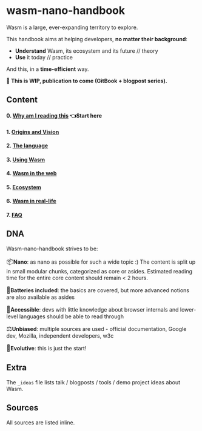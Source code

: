 # wasm-nano-handbook

Wasm is a large, ever-expanding territory to explore.

This handbook aims at helping developers, **no matter their background**:

* **Understand** Wasm, its ecosystem and its future // theory
* **Use** it today // practice   

And this, in a **time-efficient** way.    


**🚧 This is WIP, publication to come (GitBook + blogpost series).**

## Content  

#### 0. [Why am I reading this][why-am-i] **👈Start here** 
#### 1. [Origins and Vision][origin-and-vision]  
#### 2. [The language][language]     
#### 3. [Using Wasm][use]   
#### 4. [Wasm in the web][web]   
#### 5. [Ecosystem][ecosystem]   
#### 6. [Wasm in real-life][irl]    
#### 7. [FAQ][faq]   

[why-am-i]: https://github.com/maudnals/wasm-nano-handbook/blob/master/0-why-am-i-reading-this.md
[origin-and-vision]: https://github.com/maudnals/wasm-nano-handbook/blob/master/1-wasm-vision.md 
[language]: https://github.com/maudnals/wasm-nano-handbook/blob/master/2-wasm-language.md
[use]: https://github.com/maudnals/wasm-nano-handbook/blob/master/3-wasm-use.md
[web]: https://github.com/maudnals/wasm-nano-handbook/blob/master/4-wasm-web.md
[ecosystem]: https://github.com/maudnals/wasm-nano-handbook/blob/master/5-wasm-ecosystem-and-resources.md
[irl]: https://github.com/maudnals/wasm-nano-handbook/blob/master/6-wasm-irl.md
[faq]: https://github.com/maudnals/wasm-nano-handbook/blob/master/7-wasm-disambiguations-and-faq.md


## DNA 
Wasm-nano-handbook strives to be:  

<span style="font-size:larger;">📦</span>**Nano**: as nano as possible for such a wide topic :) The content is split up in small modular chunks, categorized as core or asides. Estimated reading time for the entire core content should remain < 2 hours.   

<span style="font-size:larger;">🔋</span>**Batteries included**: the basics are covered, but more advanced notions are also available as asides  

<span style="font-size:larger;">🧘‍</span>**Accessible**: devs with little knowledge about browser internals and lower-level languages should be able to read through

<span style="font-size:larger;">⚖️</span>**Unbiased**: multiple sources are used - official documentation, Google dev, Mozilla, independent developers, w3c 

<span style="font-size:larger;">🌱</span>**Evolutive**: this is just the start!  

## Extra 
The `_ideas` file lists talk / blogposts / tools / demo project ideas about Wasm. 

## Sources 
All sources are listed inline. 

